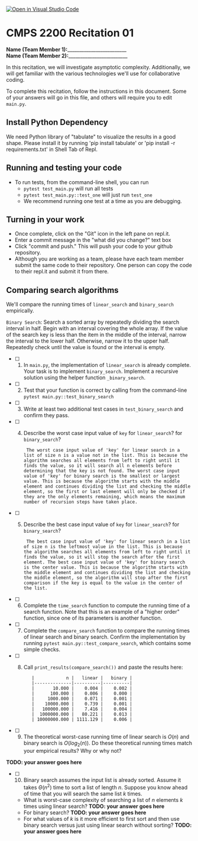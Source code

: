 [![Open in Visual Studio Code](https://classroom.github.com/assets/open-in-vscode-718a45dd9cf7e7f842a935f5ebbe5719a5e09af4491e668f4dbf3b35d5cca122.svg)](https://classroom.github.com/online_ide?assignment_repo_id=11680990&assignment_repo_type=AssignmentRepo)
# CMPS 2200  Recitation 01

**Name (Team Member 1):**_________________________  
**Name (Team Member 2):**_________________________

In this recitation, we will investigate asymptotic complexity. Additionally, we will get familiar with the various technologies we'll use for collaborative coding.

To complete this recitation, follow the instructions in this document. Some of your answers will go in this file, and others will require you to edit `main.py`.

## Install Python Dependency

We need Python library of "tabulate" to visualize the results in a good shape. Please install it by running 'pip install tabulate' or 'pip install -r requirements.txt' in Shell Tab of Repl.  

## Running and testing your code

- To run tests, from the command-line shell, you can run
  + `pytest test_main.py` will run all tests
  + `pytest test_main.py::test_one` will just run `test_one`
  + We recommend running one test at a time as you are debugging.

## Turning in your work

- Once complete, click on the "Git" icon in the left pane on repl.it.
- Enter a commit message in the "what did you change?" text box
- Click "commit and push." This will push your code to your github repository.
- Although you are working as a team, please have each team member submit the same code to their repository. One person can copy the code to their repl.it and submit it from there.

## Comparing search algorithms

We'll compare the running times of `linear_search` and `binary_search` empirically.

`Binary Search`: Search a sorted array by repeatedly dividing the search interval in half. Begin with an interval covering the whole array. If the value of the search key is less than the item in the middle of the interval, narrow the interval to the lower half. Otherwise, narrow it to the upper half. Repeatedly check until the value is found or the interval is empty.

- [ ] 1. In `main.py`, the implementation of `linear_search` is already complete. Your task is to implement `binary_search`. Implement a recursive solution using the helper function `_binary_search`. 

- [ ] 2. Test that your function is correct by calling from the command-line `pytest main.py::test_binary_search`

- [ ] 3. Write at least two additional test cases in `test_binary_search` and confirm they pass.

- [ ] 4. Describe the worst case input value of `key` for `linear_search`? for `binary_search`? 

          The worst case input value of 'key' for linear search in a list of size n is a value not in the list. This is because the algorithm searches all elements from left to right until it finds the value, so it will search all n elements before determining that the key is not found. The worst case input value of 'key' for binary search is the smallest or largest value. This is because the algorithm starts with the middle element and continues dividing the list and checking the middle element, so the first or last element will only be checked if they are the only elements remaining, which means the maximum number of recursion steps have taken place. 

- [ ] 5. Describe the best case input value of `key` for `linear_search`? for `binary_search`? 

          The best case input value of 'key' for linear search in a list of size n is the leftmost value in the list. This is because the algorithm searches all elements from left to right until it finds the value, so it will stop the search after the first element. The best case input value of 'key' for binary search is the center value. This is because the algorithm starts with the middle element and continues dividing the list and checking the middle element, so the algorithm will stop after the first comparison if the key is equal to the value in the center of the list. 


- [ ] 6. Complete the `time_search` function to compute the running time of a search function. Note that this is an example of a "higher order" function, since one of its parameters is another function.

- [ ] 7. Complete the `compare_search` function to compare the running times of linear search and binary search. Confirm the implementation by running `pytest main.py::test_compare_search`, which contains some simple checks.

- [ ] 8. Call `print_results(compare_search())` and paste the results here:

            |            n |   linear |   binary |
            |--------------|----------|----------|
            |       10.000 |    0.004 |    0.002 |
            |      100.000 |    0.006 |    0.000 |
            |     1000.000 |    0.071 |    0.001 |
            |    10000.000 |    0.739 |    0.001 |
            |   100000.000 |    7.416 |    0.004 |
            |  1000000.000 |   80.221 |    0.013 |
            | 10000000.000 | 1111.129 |    0.006 |  

- [ ] 9. The theoretical worst-case running time of linear search is $O(n)$ and binary search is $O(log_2(n))$. Do these theoretical running times match your empirical results? Why or why not?

**TODO: your answer goes here**

- [ ] 10. Binary search assumes the input list is already sorted. Assume it takes $\Theta(n^2)$ time to sort a list of length $n$. Suppose you know ahead of time that you will search the same list $k$ times. 
  + What is worst-case complexity of searching a list of $n$ elements $k$ times using linear search? **TODO: your answer goes here**
  + For binary search? **TODO: your answer goes here**
  + For what values of $k$ is it more efficient to first sort and then use binary search versus just using linear search without sorting? **TODO: your answer goes here**

